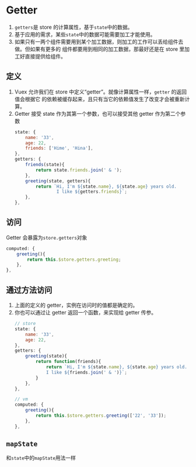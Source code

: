 # Getter

1. `getters`是 store 的计算属性，基于`state`中的数据。
2. 基于应用的需求，某些`state`中的数据可能需要加工才能使用。
3. 如果只有一两个组件需要用到某个加工数据，则加工的工作可以丢给组件去做。但如果有更多的
组件都要用到相同的加工数据，那最好还是在 store 里加工好直接提供给组件。


## 定义
1. Vuex 允许我们在 store 中定义“getter”。就像计算属性一样，`getter` 的返回值会根据它
的依赖被缓存起来，且只有当它的依赖值发生了改变才会被重新计算。
2. Getter 接受 state 作为其第一个参数，也可以接受其他 getter 作为第二个参数
    ```js
    state: {
        name: '33',
        age: 22,
        friends: ['Hime', 'Hina'],
    },
    getters: {
        friends(state){
            return state.friends.join(' & ');
        },
        greeting(state, getters){
            return `Hi, I'm ${state.name}, ${state.age} years old.
                    I like ${getters.friends}`;
        },
    },
    ```


## 访问
Getter 会暴露为`store.getters`对象
```js
computed: {
    greeting(){
        return this.$store.getters.greeting;
    },
},
```


## 通过方法访问
1. 上面的定义的 getter，实例在访问时的值都是确定的。
2. 你也可以通过让 getter 返回一个函数，来实现给 getter 传参。
    ```js
    // store
    state: {
        name: '33',
        age: 22,
    },
    getters: {
        greeting(state){
            return function(friends){
                return `Hi, I'm ${state.name}, ${state.age} years old.
                I like ${friends.join(' & ')}`;
            }
        },
    },
    ```
    ```js
    // vm
    computed: {
        greeting(){
            return this.$store.getters.greeting(['22', '33']);
        },
    },
    ```


## `mapState`
和`state`中的`mapState`用法一样
